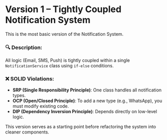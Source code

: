 # Version 1 – Tightly Coupled Notification System

This is the most basic version of the Notification System.

### 🔍 Description:
All logic (Email, SMS, Push) is tightly coupled within a single `NotificationService` class using `if-else` conditions.

### ❌ SOLID Violations:
- **SRP (Single Responsibility Principle)**: One class handles all notification types.
- **OCP (Open/Closed Principle)**: To add a new type (e.g., WhatsApp), you must modify existing code.
- **DIP (Dependency Inversion Principle)**: Depends directly on low-level logic.

This version serves as a starting point before refactoring the system into cleaner components.

